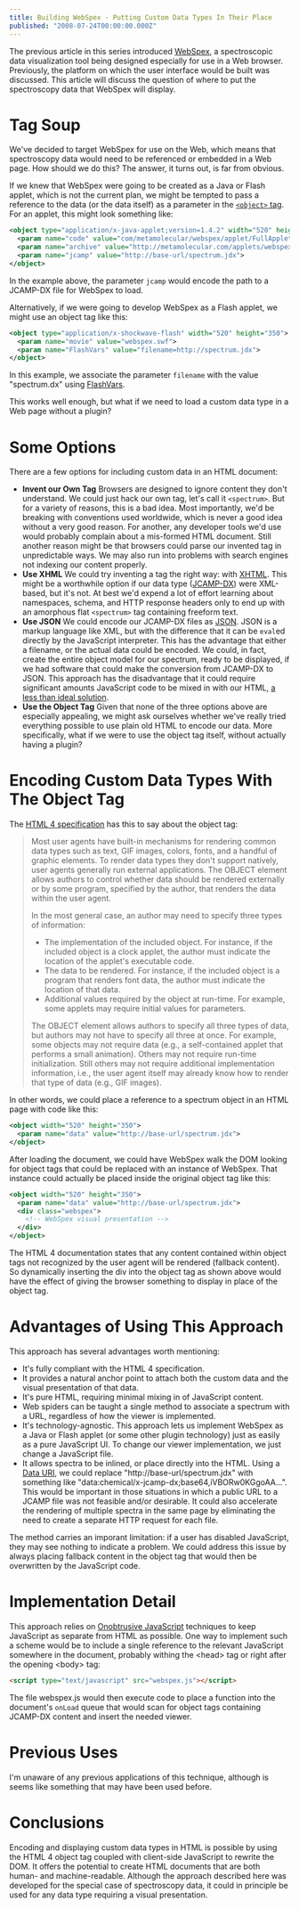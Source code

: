 ```yaml
---
title: Building WebSpex - Putting Custom Data Types In Their Place
published: "2008-07-24T00:00:00.000Z"
---
```


The previous article in this series introduced [WebSpex](/articles/2008/07/17/javascript-for-cheminformatics-an-introduction-to-webspex-a-spectroscopy-tool-for-the-internet), a spectroscopic data visualization tool being designed especially for use in a Web browser. Previously, the platform on which the user interface would be built was discussed. This article will discuss the question of where to put the spectroscopy data that WebSpex will display.

# Tag Soup

We've decided to target WebSpex for use on the Web, which means that spectroscopy data would need to be referenced or embedded in a Web page. How should we do this? The answer, it turns out, is far from obvious.

If we knew that WebSpex were going to be created as a Java or Flash applet, which is not the current plan, we might be tempted to pass a reference to the data (or the data itself) as a parameter in the [<code>&lt;object&gt;</code> tag](/articles/2008/03/12/demystifying-java-applets-part-3-failing-gracefully-when-your-users-dont-have-java). For an applet, this might look something like:

```xml
<object type="application/x-java-applet;version=1.4.2" width="520" height="350">
  <param name="code" value="com/metamolecular/webspex/applet/FullApplet.class">
  <param name="archive" value="http://metamolecular.com/applets/webspex.jar">
  <param name="jcamp" value="http://base-url/spectrum.jdx">
</object>
```

In the example above, the parameter <code>jcamp</code> would encode the path to a JCAMP-DX file for WebSpex to load.

Alternatively, if we were going to develop WebSpex as a Flash applet, we might use an object tag like this:

```xml
<object type="application/x-shockwave-flash" width="520" height="350">
  <param name="movie" value="webspex.swf">
  <param name="FlashVars" value="filename=http://spectrum.jdx">
</object> 
```

In this example, we associate the parameter <code>filename</code> with the value "spectrum.dx" using [FlashVars](http://www.permadi.com/tutorial/flashVars/index.html).

This works well enough, but what if we need to load a custom data type in a Web page without a plugin?

# Some Options

There are a few options for including custom data in an HTML document:

-  **Invent our Own Tag** Browsers are designed to ignore content they don't understand. We could just hack our own tag, let's call it <code>&lt;spectrum&gt;</code>. But for a variety of reasons, this is a bad idea. Most importantly, we'd be breaking with conventions used worldwide, which is never a good idea without a very good reason. For another, any developer tools we'd use would probably complain about a mis-formed HTML document. Still another reason might be that browsers could parse our invented tag in unpredictable ways. We may also run into problems with search engines not indexing our content properly.
-  **Use XHML** We could try inventing a tag the right way: with [XHTML](http://en.wikipedia.org/wiki/XHTML). This might be a worthwhile option if our data type ([JCAMP-DX](http://dx.doi.org/10.1351/pac199163121781)) were XML-based, but it's not. At best we'd expend a lot of effort learning about namespaces, schema, and HTTP response headers only to end up with an amorphous flat <code>&lt;spectrum&gt;</code> tag containing freeform text.
-  **Use JSON** We could encode our JCAMP-DX files as [JSON](http://www.json.org/js.html). JSON is a markup language like XML, but with the difference that it can be <code>eval</code>ed directly by the JavaScript interpreter. This has the advantage that either a filename, or the actual data could be encoded. We could, in fact, create the entire object model for our spectrum, ready to be displayed, if we had software that could make the conversion from JCAMP-DX to JSON. This approach has the disadvantage that it could require significant amounts JavaScript code to be mixed in with our HTML, [a less than ideal solution](http://en.wikipedia.org/wiki/Unobtrusive_JavaScript).
-  **Use the Object Tag** Given that none of the three options above are especially appealing, we might ask ourselves whether we've really tried everything possible to use plain old HTML to encode our data. More specifically, what if we were to use the object tag itself, without actually having a plugin?

# Encoding Custom Data Types With The Object Tag

The [HTML 4 specification](http://www.w3.org/TR/REC-html40/struct/objects.html#h-13.3) has this to say about the object tag:

>Most user agents have built-in mechanisms for rendering common data types such as text, GIF images, colors, fonts, and a handful of graphic elements. To render data types they don't support natively, user agents generally run external applications. The OBJECT element allows authors to control whether data should be rendered externally or by some program, specified by the author, that renders the data within the user agent.
>
>In the most general case, an author may need to specify three types of information:
>
>-  The implementation of the included object. For instance, if the included object is a clock applet, the author must indicate the location of the applet's executable code.
>-  The data to be rendered. For instance, if the included object is a program that renders font data, the author must indicate the location of that data.
>-  Additional values required by the object at run-time. For example, some applets may require initial values for parameters.
>
>The OBJECT element allows authors to specify all three types of data, but authors may not have to specify all three at once. For example, some objects may not require data (e.g., a self-contained applet that performs a small animation). Others may not require run-time initialization. Still others may not require additional implementation information, i.e., the user agent itself may already know how to render that type of data (e.g., GIF images).

In other words, we could place a reference to a spectrum object in an HTML page with code like this:

```xml
<object width="520" height="350">
  <param name="data" value="http://base-url/spectrum.jdx">
</object>
```

After loading the document, we could have WebSpex walk the DOM looking for object tags that could be replaced with an instance of WebSpex. That instance could actually be placed inside the original object tag like this:

```xml
<object width="520" height="350">
  <param name="data" value="http://base-url/spectrum.jdx">
  <div class="webspex">
    <!-- WebSpex visual presentation -->
  </div>
</object>
```

The HTML 4 documentation states that any content contained within object tags not recognized by the user agent will be rendered (fallback content). So dynamically inserting the div into the object tag as shown above would have the effect of giving the browser something to display in place of the object tag.

# Advantages of Using This Approach

This approach has several advantages worth mentioning:

-  It's fully compliant with the HTML 4 specification.
-  It provides a natural anchor point to attach both the custom data and the visual presentation of that data.
-  It's pure HTML, requiring minimal mixing in of JavaScript content.
-  Web spiders can be taught a single method to associate a spectrum with a URL, regardless of how the viewer is implemented.
-  It's technology-agnostic. This approach lets us implement WebSpex as a Java or Flash applet (or some other plugin technology) just as easily as a pure JavaScript UI. To change our viewer implementation, we just change a JavaScript file.
-  It allows spectra to be inlined, or place directly into the HTML. Using a [Data URI](http://en.wikipedia.org/wiki/Data:_URI_scheme), we could replace "http://base-url/spectrum.jdx" with something like "data:chemical/x-jcamp-dx;base64,iVBORw0KGgoAA...". This would be important in those situations in which a public URL to a JCAMP file was not feasible and/or desirable. It could also accelerate the rendering of multiple spectra in the same page by eliminating the need to create a separate HTTP request for each file.

The method carries an imporant limitation: if a user has disabled JavaScript, they may see nothing to indicate a problem. We could address this issue by always placing fallback content in the object tag that would then be overwritten by the JavaScript code.

# Implementation Detail

This approach relies on [Onobtrusive JavaScript](http://en.wikipedia.org/wiki/Unobtrusive_JavaScript) techniques to keep JavaScript as separate from HTML as possible. One way to implement such a scheme would be to include a single reference to the relevant JavaScript somewhere in the document, probably withing the &lt;head&gt; tag or right after the opening &lt;body&gt; tag:

```html
<script type="text/javascript" src="webspex.js"></script>
```

The file webspex.js would then execute code to place a function into the document's <code>onLoad</code> queue that would scan for object tags containing JCAMP-DX content and insert the needed viewer.

# Previous Uses

I'm unaware of any previous applications of this technique, although is seems like something that may have been used before.

# Conclusions

Encoding and displaying custom data types in HTML is possible by using the HTML 4 object tag coupled with client-side JavaScript to rewrite the DOM. It offers the potential to create HTML documents that are both human- and machine-readable. Although the approach described here was developed for the special case of spectroscopy data, it could in principle be used for any data type requiring a visual presentation.

